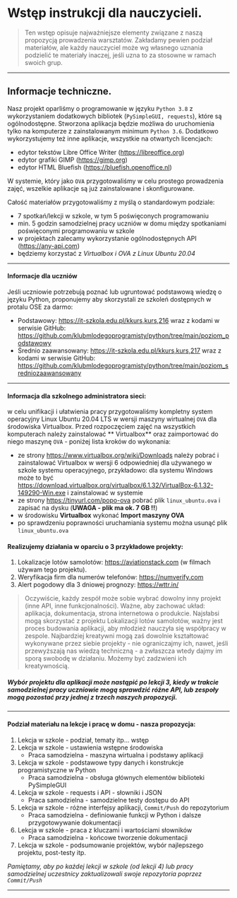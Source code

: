 # Wstęp instrukcji dla nauczycieli.

> Ten wstęp opisuje najważniejsze elementy związane z naszą propozycją prowadzenia warsztatów. Zakładamy pewien podział materiałów, ale każdy nauczyciel może wg własnego uznania podzielić te materiały inaczej, jeśli uzna to za stosowne w ramach swoich grup.
> 

---

## Informacje techniczne.

Nasz projekt oparliśmy o programowanie w języku `Python 3.8` z wykorzystaniem dodatkowych
bibliotek (`PySimpleGUI, requests`), które są ogólnodostępne. Stworzona aplikacja będzie możliwa do uruchomienia tylko
na komputerze z zainstalowanym minimum `Python 3.6`. Dodatkowo wykorzystujemy też inne aplikacje, wszystkie na otwartych
licencjach:

- edytor tekstów Libre Office Writer (https://libreoffice.org)
- edytor grafiki GIMP (https://gimp.org)
- edytor HTML Bluefish (https://bluefish.openoffice.nl)

W systemie, który jako `OVA` przygotowaliśmy w celu prostego prowadzenia zajęć, wszelkie aplikacje są już zainstalowane
i skonfigurowane.

Całość materiałów przygotowaliśmy z myślą o standardowym podziale:

- 7 spotkań/lekcji w szkole, w tym 5 poświęconych programowaniu
- min. 5 godzin samodzielnej pracy uczniów w domu między spotkaniami poświęconymi programowaniu w szkole
- w projektach zalecamy wykorzystanie ogólnodostępnych API (https://any-api.com)
- będziemy korzystać z *Virtualbox i OVA z Linux Ubuntu 20.04*

---

#### Informacje dla uczniów

Jeśli uczniowie potrzebują poznać lub ugruntować podstawową wiedzę o języku Python, proponujemy aby skorzystali ze szkoleń dostępnych w protalu OSE za darmo: 
- Podstawowy: https://it-szkola.edu.pl/kkurs,kurs,216 wraz z kodami w serwisie GitHub: https://github.com/klubmlodegoprogramisty/python/tree/main/poziom_podstawowy
- Średnio zaawansowany: https://it-szkola.edu.pl/kkurs,kurs,217 wraz z kodami w serwisie GitHub: https://github.com/klubmlodegoprogramisty/python/tree/main/poziom_sredniozaawansowany

---

#### Informacja dla szkolnego administratora sieci:

w celu unifikacji i ułatwienia pracy przygotowaliśmy kompletny system operacyjny Linux Ubuntu 20.04 LTS w wersji maszyny
wirtualnej `OVA` dla środowiska Virtualbox. Przed rozpoczęciem zajęć na wszystkich komputerach należy zainstalować **
Virtualbox** oraz zaimportować do niego maszynę `OVA` - poniżej lista kroków do wykonania:

- ze strony https://www.virtualbox.org/wiki/Downloads należy pobrać i zainstalować Virtualbox w wersji 6 odpowiedniej
  dla używanego w szkole systemu operacyjnego, przykładowo: dla systemu Windows może to
  być https://download.virtualbox.org/virtualbox/6.1.32/VirtualBox-6.1.32-149290-Win.exe i zainstalować w systemie
- ze strony https://tinyurl.com/popo-ova pobrać plik `linux_ubuntu.ova` i zapisać na dysku (**UWAGA - plik ma ok. 7
  GB !!**)
- w środowisku **Virtualbox** wykonać **Import maszyny OVA**
- po sprawdzeniu poprawności uruchamiania systemu można usunąć plik `linux_ubuntu.ova`

#### Realizujemy działania w oparciu o 3 przykładowe projekty:

1. Lokalizacje lotów samolotów: https://aviationstack.com (w filmach używam tego projektu).
2. Weryfikacja firm dla numerów telefonów: https://numverify.com
3. Alert pogodowy dla 3 dniowej prognozy: https://wttr.in/

> Oczywiście, każdy zespół może sobie wybrać dowolny inny projekt (inne API, inne funkcjonalności).
> Ważne, aby zachować układ: aplikacja, dokumentacja, strona internetowa o produkcie.
> Najsłabsi mogą skorzystać z projektu Lokalizacji lotów samolotów, ważny jest proces budowania aplikacji,
> aby młodzież nauczyła się współpracy w zespole. Najbardziej kreatywni mogą zaś dowolnie kształtować wykonywane
> przez siebie projekty - nie ograniczajmy ich, nawet, jeśli przewyższają nas wiedzą techniczną - a zwłaszcza wtedy dajmy im sporą swobodę w działaniu.
> Możemy być zadzwieni ich kreatywnością.

##### Wybór projektu dla aplikacji może nastąpić po lekcji 3, kiedy w trakcie samodzielnej pracy uczniowie mogą sprawdzić różne API, lub zespoły mogą pozostać przy jednej z trzech naszych propozycji.

---

#### Podział materiału na lekcje i pracę w domu - nasza propozycja:

1. Lekcja w szkole - podział, tematy itp... wstęp
2. Lekcja w szkole - ustawienia wstępne środowiska
    * Praca samodzielna - maszyna wirtualna i podstawy aplikacji
3. Lekcja w szkole - podstawowe typy danych i konstrukcje programistyczne w Python
    * Praca samodzielna - obsługa głównych elementów biblioteki PySimpleGUI
4. Lekcja w szkole - requests i API - słowniki i JSON
    * Praca samodzielna - samodzielne testy dostępu do API
5. Lekcja w szkole - różne interfejsy aplikacji, `Commit/Push` do repozytorium
   * Praca samodzielna - definiowanie funkcji w Python i dalsze przygotowywanie dokumentacji
6. Lekcja w szkole - praca z kluczami i wartościami słowników
   * Praca samodzielna - końcowe tworzenie dokumentacji
7. Lekcja w szkole - podsumowanie projektów, wybór najlepszego projektu, post-testy itp.

*Pamiętamy, aby po każdej lekcji w szkole (od lekcji 4) lub pracy samodzielnej uczestnicy zaktualizowali swoje
repozytoria poprzez `Commit/Push`*

---
